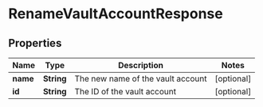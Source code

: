 

# RenameVaultAccountResponse


## Properties

| Name | Type | Description | Notes |
|------------ | ------------- | ------------- | -------------|
|**name** | **String** | The new name of the vault account |  [optional] |
|**id** | **String** | The ID of the vault account |  [optional] |



